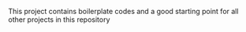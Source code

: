 This project contains boilerplate codes and a good starting point for all other projects in this repository
